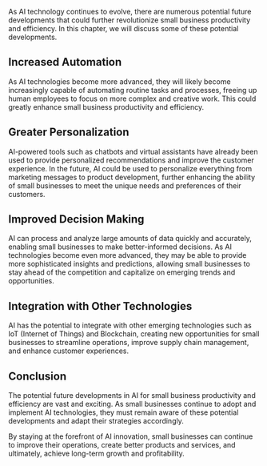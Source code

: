 
As AI technology continues to evolve, there are numerous potential future developments that could further revolutionize small business productivity and efficiency. In this chapter, we will discuss some of these potential developments.

Increased Automation
--------------------

As AI technologies become more advanced, they will likely become increasingly capable of automating routine tasks and processes, freeing up human employees to focus on more complex and creative work. This could greatly enhance small business productivity and efficiency.

Greater Personalization
-----------------------

AI-powered tools such as chatbots and virtual assistants have already been used to provide personalized recommendations and improve the customer experience. In the future, AI could be used to personalize everything from marketing messages to product development, further enhancing the ability of small businesses to meet the unique needs and preferences of their customers.

Improved Decision Making
------------------------

AI can process and analyze large amounts of data quickly and accurately, enabling small businesses to make better-informed decisions. As AI technologies become even more advanced, they may be able to provide more sophisticated insights and predictions, allowing small businesses to stay ahead of the competition and capitalize on emerging trends and opportunities.

Integration with Other Technologies
-----------------------------------

AI has the potential to integrate with other emerging technologies such as IoT (Internet of Things) and Blockchain, creating new opportunities for small businesses to streamline operations, improve supply chain management, and enhance customer experiences.

Conclusion
----------

The potential future developments in AI for small business productivity and efficiency are vast and exciting. As small businesses continue to adopt and implement AI technologies, they must remain aware of these potential developments and adapt their strategies accordingly.

By staying at the forefront of AI innovation, small businesses can continue to improve their operations, create better products and services, and ultimately, achieve long-term growth and profitability.
